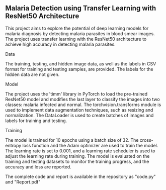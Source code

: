 ## Malaria Detection using Transfer Learning with ResNet50 Architecture

This project aims to explore the potential of deep learning models for malaria diagnosis by detecting malaria parasites in blood smear images. The project uses transfer learning with the ResNet50 architecture to achieve high accuracy in detecting malaria parasites.

Data

The training, testing, and hidden image data, as well as the labels in CSV format for training and testing samples, are provided. The labels for the hidden data are not given.

Model

The project uses the 'timm' library in PyTorch to load the pre-trained ResNet50 model and modifies the last layer to classify the images into two classes: malaria infected and normal. The torchvision.transforms module is used to implement data augmentation techniques, such as resizing and normalization. The DataLoader is used to create batches of images and labels for training and testing.

Training

The model is trained for 10 epochs using a batch size of 32. The cross-entropy loss function and the Adam optimizer are used to train the model. The learning rate is set to 0.001, and a learning rate scheduler is used to adjust the learning rate during training. The model is evaluated on the training and testing datasets to monitor the training progress, and the accuracy and loss are reported.

The complete code and report is available in the repository as "code.py" and "Report.pdf"
